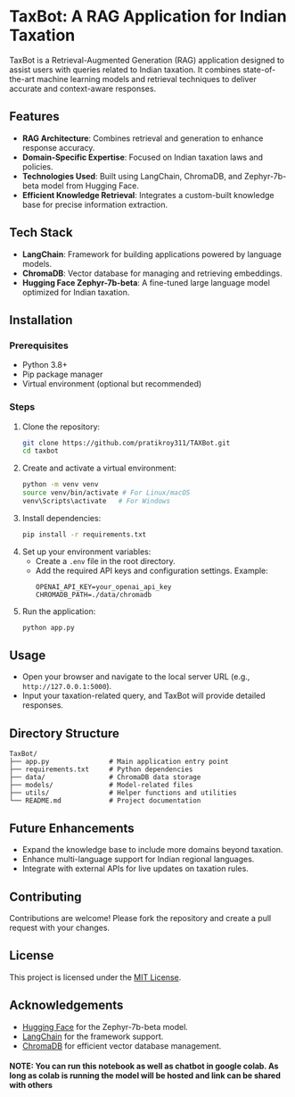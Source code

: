 # TaxBot: A RAG Application for Indian Taxation

TaxBot is a Retrieval-Augmented Generation (RAG) application designed to assist users with queries related to Indian taxation. It combines state-of-the-art machine learning models and retrieval techniques to deliver accurate and context-aware responses.

## Features
- **RAG Architecture**: Combines retrieval and generation to enhance response accuracy.
- **Domain-Specific Expertise**: Focused on Indian taxation laws and policies.
- **Technologies Used**: Built using LangChain, ChromaDB, and Zephyr-7b-beta model from Hugging Face.
- **Efficient Knowledge Retrieval**: Integrates a custom-built knowledge base for precise information extraction.

## Tech Stack
- **LangChain**: Framework for building applications powered by language models.
- **ChromaDB**: Vector database for managing and retrieving embeddings.
- **Hugging Face Zephyr-7b-beta**: A fine-tuned large language model optimized for Indian taxation.

## Installation

### Prerequisites
- Python 3.8+
- Pip package manager
- Virtual environment (optional but recommended)

### Steps
1. Clone the repository:
   ```bash
   git clone https://github.com/pratikroy311/TAXBot.git
   cd taxbot
   ```
2. Create and activate a virtual environment:
   ```bash
   python -m venv venv
   source venv/bin/activate # For Linux/macOS
   venv\Scripts\activate   # For Windows
   ```
3. Install dependencies:
   ```bash
   pip install -r requirements.txt
   ```
4. Set up your environment variables:
   - Create a `.env` file in the root directory.
   - Add the required API keys and configuration settings. Example:
     ```env
     OPENAI_API_KEY=your_openai_api_key
     CHROMADB_PATH=./data/chromadb
     ```
5. Run the application:
   ```bash
   python app.py
   ```

## Usage
- Open your browser and navigate to the local server URL (e.g., `http://127.0.0.1:5000`).
- Input your taxation-related query, and TaxBot will provide detailed responses.

## Directory Structure
```
TaxBot/
├── app.py               # Main application entry point
├── requirements.txt     # Python dependencies
├── data/                # ChromaDB data storage
├── models/              # Model-related files
├── utils/               # Helper functions and utilities
└── README.md            # Project documentation
```

## Future Enhancements
- Expand the knowledge base to include more domains beyond taxation.
- Enhance multi-language support for Indian regional languages.
- Integrate with external APIs for live updates on taxation rules.

## Contributing
Contributions are welcome! Please fork the repository and create a pull request with your changes.

## License
This project is licensed under the [MIT License](LICENSE).

## Acknowledgements
- [Hugging Face](https://huggingface.co) for the Zephyr-7b-beta model.
- [LangChain](https://langchain.com) for the framework support.
- [ChromaDB](https://www.trychroma.com) for efficient vector database management.


#### NOTE: You can run this notebook as well as chatbot in google colab. As long as colab is running the model will be hosted and link can be shared with others
